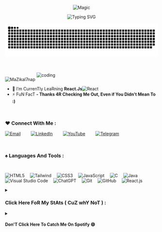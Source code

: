 <p align="center">
  <img src="https://capsule-render.vercel.app/api?type=waving&color=auto&height=200&section=header&text=MAZ❗K&fontSize=50&animation=fadeIn&fontAlignY=35&descAlignY=45" alt="Magic"></img>
</p>

<p align="center">
  <img src="https://readme-typing-svg.herokuapp.com?font=Architects+Daughter&color=7AF79A&size=30&lines=Heyyyy❗+iT's+MaZik🌟🎩✨❗...;A+FronTenD+🌐+DeVeLoPeR;<------Also+LoVe+Gaming------>;<-----AnD+ModdinG---->" alt="Typing SVG" />
</p>
<p align="center">
  <picture>
    <source
      media="(prefers-color-scheme: dark)"
      srcset="https://raw.githubusercontent.com/platane/snk/output/github-contribution-grid-snake-dark.svg"
    />
    <source
      media="(prefers-color-scheme: light)"
      srcset="https://raw.githubusercontent.com/platane/snk/output/github-contribution-grid-snake.svg"
    />
    <img
      alt="github contribution grid snake animation"
      src="https://raw.githubusercontent.com/platane/snk/output/github-contribution-grid-snake.svg"
    />
  </picture>
</p><br><br>

<img align="right" width="400" alt="coding" src="https://user-images.githubusercontent.com/74038190/238353480-219bcc70-f5dc-466b-9a60-29653d8e8433.gif">
<p align="left">
  <img 
    src="https://komarev.com/ghpvc/?username=MaZikal7nap&label=Profile%20views&color=0e75b6&style=flat" 
    alt="MaZikal7nap" 
    width="150" 
    height="auto" 
  />
</p>

- 🌱 I’m CurrenTly LeaRning **React.Js**<img src="https://techstack-generator.vercel.app/react-icon.svg" alt="React" width="40" height="30">
- ⚡ FuN FacT **- Thanks 4R Checking Me Out, Even if You Didn't Mean To :)**
<br>

<h3 align="left"> ♥ Connect With Me :</h3>

<div style="display: flex; flex-wrap: wrap; gap: 10px; align-items: center;">
  <a target="_blank" href="mailto:nikhilbisht707@gmail.com"><img src="https://img.shields.io/badge/Gmail-D14836?style=for-the-badge&logo=gmail&logoColor=white" alt="Email"></a>&emsp;
  <a target="_blank" href="https://linkedin.com/in/nitin-kamal-bisht-1395b7230"><img src="https://img.shields.io/badge/LinkedIn-0077B5?style=for-the-badge&logo=linkedin&logoColor=white" alt="LinkedIn"></a>&emsp;
  <a href="https://www.youtube.com/@Magic_z7" target="_blank"><img src="https://img.shields.io/badge/YouTube-FF0000?style=for-the-badge&logo=youtube&logoColor=white" alt="YouTube"></a>&emsp;
  <a href="https://t.me/MaGicaL7Nap" target="_blank"><img src="https://img.shields.io/badge/Telegram-2CA5E0?style=for-the-badge&logo=telegram&logoColor=white" alt="Telegram"></a>
</div>

<br><h3 align="left"> ♠ Languages And Tools :</h3>&emsp;

![HTML5](https://img.shields.io/badge/HTML5%20-%23E34F26.svg?style=for-the-badge&logo=html5&logoColor=white)&emsp;
![Tailwind](https://img.shields.io/badge/Tailwind_CSS-38B2AC?style=for-the-badge&logo=tailwind-css&logoColor=white)&emsp;
![CSS3](https://img.shields.io/badge/CSS%20-%231572B6.svg?style=for-the-badge&logo=css3&logoColor=white)&emsp;
![JavaScript](https://img.shields.io/badge/JavaScript%20-%23F7DF1E.svg?style=for-the-badge&logo=javascript&logoColor=black)&emsp;
![C](https://img.shields.io/badge/C%20-%232370ED.svg?style=for-the-badge&logo=c&logoColor=white)&emsp;
![Java](https://img.shields.io/badge/Java-ED8B00?style=for-the-badge&logo=java&logoColor=white")&emsp;
![Visual Studio Code](https://img.shields.io/badge/Visual%20Studio%20Code-0078d7.svg?style=for-the-badge&logo=visual-studio-code&logoColor=white)&emsp;
![ChatGPT](https://img.shields.io/badge/ChatGPT-74aa9c?style=for-the-badge&logo=openai&logoColor=white)&emsp;
![Git](https://img.shields.io/badge/git-%23F05033.svg?style=for-the-badge&logo=git&logoColor=white)&emsp;
![GitHub](https://img.shields.io/badge/github-%23121011.svg?style=for-the-badge&logo=github&logoColor=white)&emsp;
<img src="https://img.shields.io/badge/React-20232A?style=for-the-badge&logo=react&logoColor=61DAFB" alt="React.js" width="100" height="30">&emsp;

<details>
  <summary>
<h3> Click Here FoR My StAts ( CuZ whY NoT ) : </h3> </summary>
  <div>
    <p>
      <img align="top" src="https://github-readme-streak-stats.herokuapp.com/?user=MaZikal7nap&&theme=radical" alt="Github Streak">
      <img src="https://github-readme-stats.vercel.app/api?username=MaZikal7nap&show_icons=true&theme=radical" alt="Github Stats">
      <img src="https://github-readme-stats.vercel.app/api/top-langs/?username=MaZikal7nap&theme=radical" alt="Top Languages">
  </div>
  
### ♦ AcTiViTy GRAPH --->
&emsp;
[![MaZiK's github activity graph](https://github-readme-activity-graph.vercel.app/graph?username=MaZikal7nap&bg_color=1d1b1b&color=67f4fe&line=04ff00&point=df03fc&area=true&hide_border=true)](https://github.com/ashutosh00710/github-readme-activity-graph)&emsp;
</details>

<details>
<summary> <h4> Don'T Click Here To Catch Me On Spotify 😄</h4> </summary>

<h3 align="center"><u>🎵 My SpoTify PLayLisT</u></h3>&emsp;&emsp;
<p align="center">
<a href="https://open.spotify.com/playlist/3TLz0QqQrU0ryMXDNdj5y8?si=0d2eac99d440424f" target="_blank"><img src="https://github.com/MaZikal7nap/MaZikal7nap/blob/main/spotify.png" width = "200" height ="200"></a></p>&emsp;
<a href="https://data-card-for-spotify.herokuapp.com/card?user_id=lqlwpwp3t3occ87ikxg4ys6cc">
<img src="https://data-card-for-spotify.herokuapp.com/api/card?user_id=lqlwpwp3t3occ87ikxg4ys6cc" alt="Data Card for Spotify">
</a>
</details>
